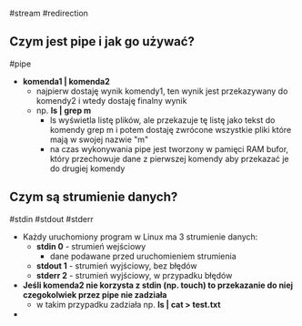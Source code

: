 #stream #redirection

## Czym jest pipe i jak go używać?
#pipe
- **komenda1 | komenda2**
	- najpierw dostaję wynik komendy1, ten wynik jest przekazywany do komendy2 i wtedy dostaję finalny wynik
	- np. **ls | grep m**
		- ls wyświetla listę plików, ale przekazuje tę listę jako tekst do komendy grep m i potem dostaję zwrócone wszystkie pliki które mają w swojej nazwie "m"
		- na czas wykonywania pipe jest tworzony w pamięci RAM bufor, który przechowuje dane z pierwszej komendy aby przekazać je do drugiej komendy

## Czym są strumienie danych?
#stdin #stdout #stderr
- Każdy uruchomiony program w Linux ma 3 strumienie danych:
	- **stdin 0** - strumień wejściowy
		- dane podawane przed uruchomieniem strumienia
	- **stdout 1** - strumień wyjściowy, bez błędów
	- **stderr 2** - strumień wyjściowy, w przypadku błędów
- **Jeśli komenda2 nie korzysta z stdin (np. touch) to przekazanie do niej czegokolwiek przez pipe nie zadziała**
	- w takim przypadku zadziała np. **ls | cat > test.txt**
- 